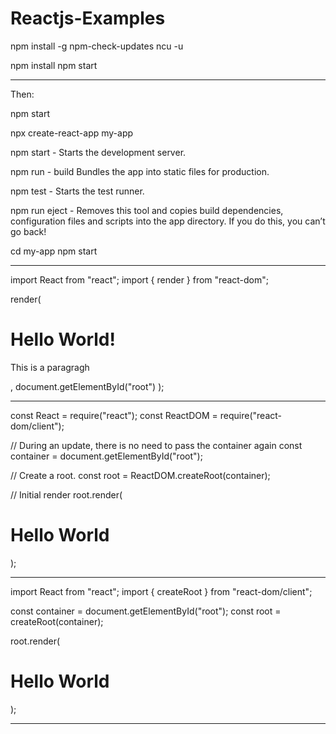 # Reactjs-Examples

npm install -g npm-check-updates
ncu -u


npm install
npm start

------------------------------------------------------------------------


Then:

npm start

npx create-react-app my-app

npm start - Starts the development server.

npm run - build Bundles the app into static files for production.

npm test - Starts the test runner.

npm run eject - Removes this tool and copies build dependencies, configuration files
    and scripts into the app directory. If you do this, you can’t go back!

cd my-app
npm start

-----------------------------------------------------------------------

import React from "react";
import { render } from "react-dom";
 
render(
  <div>
    <h1>Hello World!</h1>
    <p>This is a paragragh</p>
  </div>,
  document.getElementById("root")
);

-----------------------------------------------------------------------
const React = require("react");
const ReactDOM = require("react-dom/client");

// During an update, there is no need to pass the container again
const container = document.getElementById("root");
 
// Create a root.
const root = ReactDOM.createRoot(container);
 
// Initial render
root.render(<h1>Hello World</h1>);

-----------------------------------------------------------------------

import React from "react";
import { createRoot } from "react-dom/client";
 
const container = document.getElementById("root");
const root = createRoot(container);
 
root.render(<h1>Hello World</h1>);

-----------------------------------------------------------------------

 

